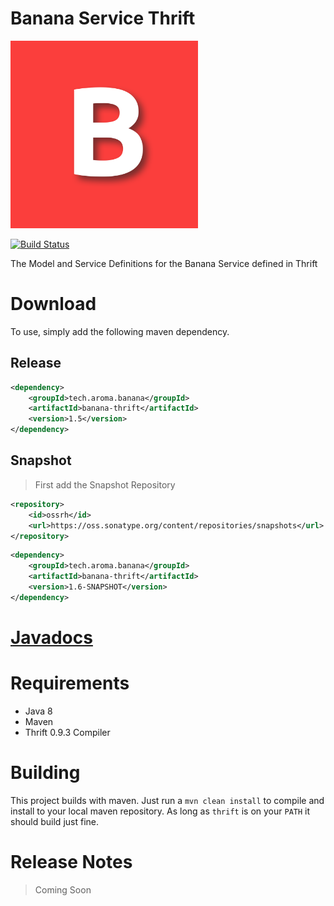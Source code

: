 Banana Service Thrift
==============================================

[<img src="https://raw.githubusercontent.com/AromaTech/banana/develop/Graphics/Logo.png" width="300">](https://github.com/AromaTech/banana)

<!--
[<p align="center"><img src="https://raw.githubusercontent.com/AromaTech/banana/develop/Graphics/Logo.png" width="300"></p>](https://github.com/AromaTech/banana)
-->

[![Build Status](http://jenkins.sirwellington.tech/job/Banana%20Thrift/badge/icon)](http://jenkins.sirwellington.tech/job/Banana%20Thrift/)

The Model and Service Definitions for the Banana Service defined in Thrift

# Download

To use, simply add the following maven dependency.

## Release
```xml
<dependency>
	<groupId>tech.aroma.banana</groupId>
	<artifactId>banana-thrift</artifactId>
	<version>1.5</version>
</dependency>
```

## Snapshot

>First add the Snapshot Repository
```xml
<repository>
	<id>ossrh</id>
    <url>https://oss.sonatype.org/content/repositories/snapshots</url>
</repository>
```

```xml
<dependency>
	<groupId>tech.aroma.banana</groupId>
	<artifactId>banana-thrift</artifactId>
	<version>1.6-SNAPSHOT</version>
</dependency>
```

# [Javadocs](http://www.javadoc.io/doc/tech.aroma.banana/banana-thrift/)

# Requirements

+ Java 8
+ Maven
+ Thrift 0.9.3 Compiler

# Building
This project builds with maven. Just run a `mvn clean install` to compile and install to your local maven repository. As long as `thrift` is on your `PATH` it should build just fine.

# Release Notes

> Coming Soon
